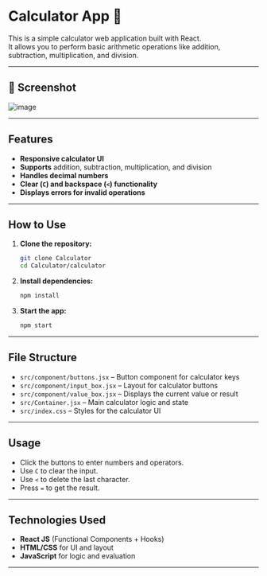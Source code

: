 # Calculator App 🧮

This is a simple calculator web application built with React.  
It allows you to perform basic arithmetic operations like addition, subtraction, multiplication, and division.

---

## 📸 Screenshot

<!-- Add your screenshot here -->
![image](https://github.com/user-attachments/assets/2962ba28-eefe-4ee7-9fe4-3d27d80aaf3e)


---

## Features

- **Responsive calculator UI**
- **Supports** addition, subtraction, multiplication, and division
- **Handles decimal numbers**
- **Clear (`C`) and backspace (`<`) functionality**
- **Displays errors for invalid operations**

---

## How to Use

1. **Clone the repository:**
   ```bash
   git clone Calculator
   cd Calculator/calculator
   ```

2. **Install dependencies:**
   ```bash
   npm install
   ```

3. **Start the app:**
   ```bash
   npm start
   ```

---

## File Structure

- `src/component/buttons.jsx` – Button component for calculator keys
- `src/component/input_box.jsx` – Layout for calculator buttons
- `src/component/value_box.jsx` – Displays the current value or result
- `src/Container.jsx` – Main calculator logic and state
- `src/index.css` – Styles for the calculator UI

---

## Usage

- Click the buttons to enter numbers and operators.
- Use `C` to clear the input.
- Use `<` to delete the last character.
- Press `=` to get the result.

---

## Technologies Used

- **React JS** (Functional Components + Hooks)
- **HTML/CSS** for UI and layout
- **JavaScript** for logic and evaluation

---
